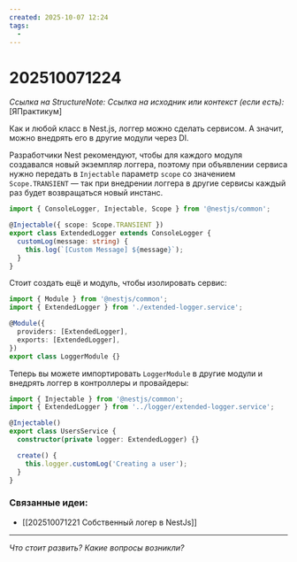 ```yaml
---
created: 2025-10-07 12:24
tags:
  -
---
```

# 202510071224
*Ссылка на StructureNote:*
*Ссылка на исходник или контекст (если есть):* [ЯПрактикум]

Как и любой класс в Nest.js, логгер можно сделать сервисом. А значит, можно внедрять его в другие модули через DI.

Разработчики Nest рекомендуют, чтобы для каждого модуля создавался новый экземпляр логгера, поэтому при объявлении сервиса нужно передать в `Injectable` параметр `scope` со значением `Scope.TRANSIENT` — так при внедрении логгера в другие сервисы каждый раз будет возвращаться новый инстанс.
```ts
import { ConsoleLogger, Injectable, Scope } from '@nestjs/common';

@Injectable({ scope: Scope.TRANSIENT })
export class ExtendedLogger extends ConsoleLogger {
  customLog(message: string) {
    this.log(`[Custom Message] ${message}`);
  } 
}
```
Стоит создать ещё и модуль, чтобы изолировать сервис:
```ts
import { Module } from '@nestjs/common';
import { ExtendedLogger } from './extended-logger.service';

@Module({
  providers: [ExtendedLogger],
  exports: [ExtendedLogger],
})
export class LoggerModule {}
```
Теперь вы можете импортировать `LoggerModule` в другие модули и внедрять логгер в контроллеры и провайдеры:
```ts
import { Injectable } from '@nestjs/common';
import { ExtendedLogger } from '../logger/extended-logger.service';

@Injectable()
export class UsersService {
  constructor(private logger: ExtendedLogger) {}

  create() {
    this.logger.customLog('Creating a user');
  }
}
```

### Связанные идеи:
* [[202510071221 Собственный логер в NestJs]]
---

*Что стоит развить? Какие вопросы возникли?*